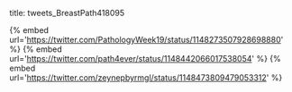 title: tweets_BreastPath418095

{% embed url='https://twitter.com/PathologyWeek19/status/1148273507928698880' %}
{% embed url='https://twitter.com/path4ever/status/1148442066017538054' %}
{% embed url='https://twitter.com/zeynepbyrmgl/status/1148473809479053312' %}
